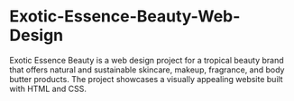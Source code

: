# Exotic-Essence-Beauty-Web-Design
Exotic Essence Beauty is a web design project for a tropical beauty brand that offers natural and sustainable skincare, makeup, fragrance, and body butter products. The project showcases a visually appealing website built with HTML and CSS.
